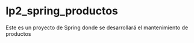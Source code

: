 # lp2_spring_productos
Este es un proyecto de Spring donde se desarrollará el mantenimiento de productos 
